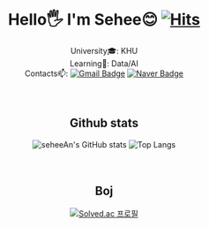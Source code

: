 <div align="center"> 

# Hello🖐️ I'm Sehee😊 [![Hits](https://hits.seeyoufarm.com/api/count/incr/badge.svg?url=https%3A%2F%2Fgithub.com%2FseheeAn&count_bg=%23B94DF5&title_bg=%23000000&icon=&icon_color=%23E7E7E7&title=hits&edge_flat=false)](https://hits.seeyoufarm.com)
  
University🎓: KHU  
Learning🌱: Data/AI  
Contacts📫: [![Gmail Badge](https://img.shields.io/badge/Gmail-d14836?style=flat-square&logo=Gmail&logoColor=white&link=mailto:imash0525@gmail.com)](mailto:imash0525@gmail.com) [![Naver Badge](https://img.shields.io/badge/Naver-03C75A?style=flat-square&logo=Naver&logoColor=white&link=mailto:imash10@naver.com)](mailto:imash10@naver.com)
<br>  
<br>

## Github stats
![seheeAn's GitHub stats](https://github-readme-stats.vercel.app/api?username=seheeAn&show_icons=true&theme=cobalt) ![Top Langs](https://github-readme-stats.vercel.app/api/top-langs/?username=seheeAn&layout=compact&theme=cobalt) 
<br>  
<br>

## Boj
[![Solved.ac
프로필](http://mazassumnida.wtf/api/v2/generate_badge?boj=imash0728)](https://solved.ac/imash0728)
<br>

</div>


